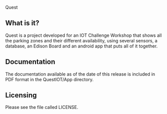 Quest

  What is it?
  -----------

  Quest is a project developed for an IOT Challenge Workshop that shows all the parking zones and their different availability, using 
  several sensors, a database, an Edison Board and an android app that puts all of it together.


  Documentation
  -------------

  The documentation available as of the date of this release is
  included in PDF format in the QuestIOT/App directory.  

  Licensing
  ---------

  Please see the file called LICENSE.


